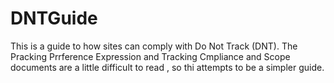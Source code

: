 # DNTGuide
This is a guide to how sites can comply with Do Not Track (DNT).
The Pracking Prrference Expression and Tracking Cmpliance and Scope documents are a little difficult to read , so thi attempts to be a simpler guide.
